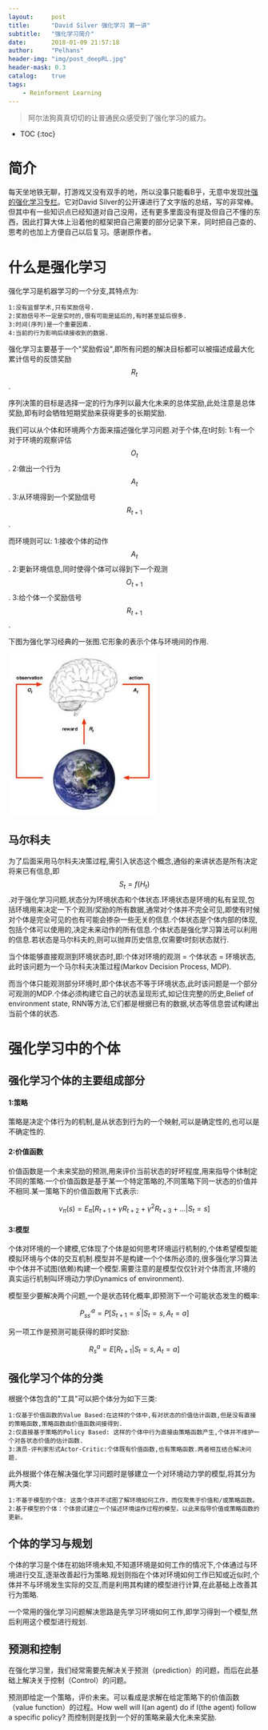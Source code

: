 ```yaml
---
layout:     post
title:      "David Silver 强化学习 第一讲" 
subtitle:   "强化学习简介"
date:       2018-01-09 21:57:18
author:     "Pelhans"
header-img: "img/post_deepRL.jpg"
header-mask: 0.3 
catalog:    true
tags:
    - Reinforment Learning
---
```



> 阿尔法狗真真切切的让普通民众感受到了强化学习的威力。

* TOC
{:toc}

#  简介

每天坐地铁无聊，打游戏又没有双手的地，所以没事只能看B乎，无意中发现[叶强的强化学习专栏](https://zhuanlan.zhihu.com/reinforce)。它对David Silver的公开课进行了文字版的总结，写的非常棒。但其中有一些知识点已经知道对自己没用，还有更多里面没有提及但自己不懂的东西，因此打算大体上沿着他的框架把自己需要的部分记录下来，同时把自己查的、思考的也加上方便自己以后复习。感谢原作者。

# 什么是强化学习

强化学习是机器学习的一个分支,其特点为:

	1:没有监督学术,只有奖励信号.
	2:奖励信号不一定是实时的,很有可能是延后的,有时甚至延后很多.
	3:时间(序列)是一个重要因素.
	4:当前的行为影响后续接收到的数据.

强化学习主要基于一个"奖励假设",即所有问题的解决目标都可以被描述成最大化累计信号的反馈奖励$$R_t$$.

序列决策的目标是选择一定的行为序列以最大化未来的总体奖励,此处注意是总体奖励,即有时会牺牲短期奖励来获得更多的长期奖励.

我们可以从个体和环境两个方面来描述强化学习问题.对于个体,在t时刻:
	1:有一个对于环境的观察评估$$O_t$$.
	2:做出一个行为$$A_t$$.
	3:从环境得到一个奖励信号$$R_{t+1}$$.

而环境则可以:
	1:接收个体的动作$$A_t$$.
	2:更新环境信息,同时使得个体可以得到下一个观测$$O_{t+1}$$.
	3:给个体一个奖励信号$$R_{t+1}$$.

下图为强化学习经典的一张图.它形象的表示个体与环境间的作用.

![](/img/in-post/deepRL_ch1/deepRL_ch1_1.jpg)

## 马尔科夫

为了后面采用马尔科夫决策过程,需引入状态这个概念,通俗的来讲状态是所有决定将来已有信息,即$$S_t = f(H_{t})$$.对于强化学习问题,状态分为环境状态和个体状态.环境状态是环境的私有呈现,包括环境用来决定一下个观测/奖励的所有数据,通常对个体并不完全可见,即使有时候对个体是完全可见的也有可能会掺杂一些无关的信息.个体状态是个体内部的体现,包括个体可以使用的,决定未来动作的所有信息.个体状态是强化学习算法可以利用的信息.若状态是马尔科夫的,则可以抛弃历史信息,仅需要t时刻状态就行.

当个体能够直接观测到环境状态时,即:个体对环境的观测 = 个体状态 = 环境状态,此时该问题为一个马尔科夫决策过程(Markov Decision Process, MDP).

而当个体只能观测部分环境时,即个体状态不等于环境状态,此时该问题是一个部分可观测的MDP.个体必须构建它自己的状态呈现形式,如记住完整的历史,Belief of environment state, RNN等方法,它们都是根据已有的数据,状态等信息尝试构建出当前个体的状态.

# 强化学习中的个体

## 强化学习个体的主要组成部分

#### 1:策略

策略是决定个体行为的机制,是从状态到行为的一个映射,可以是确定性的,也可以是不确定性的.

#### 2:价值函数

价值函数是一个未来奖励的预测,用来评价当前状态的好坏程度,用来指导个体制定不同的策略.一个价值函数是基于某一个特定策略的,不同策略下同一状态的价值并不相同.某一策略下的价值函数用下式表示:

$$ v_{\pi}(s) = E_{\pi}[R_{t+1} + \gamma R_{t+2} + \gamma^{2}R_{t+3} + \dots | S_{t} = s] $$

#### 3:模型

个体对环境的一个建模,它体现了个体是如何思考环境运行机制的,个体希望模型能模拟环境与个体的交互机制.模型并不是构建一个个体所必须的,很多强化学习算法中个体并不试图(依赖)构建一个模型.需要注意的是模型仅仅针对个体而言,环境的真实运行机制叫环境动力学(Dynamics of environment).

模型至少要解决两个问题,一个是状态转化概率,即预测下一个可能状态发生的概率:

$$ P_{ss^{'}}^{a} = P[S_{t+1} = s^{'} | S_{t} = s, A_{t} = a] $$

另一项工作是预测可能获得的即时奖励:

$$ R_{s}^{a} = E[R_{t+1} | S_{t} = s, A_{t} = a] $$

## 强化学习个体的分类

根据个体包含的"工具"可以把个体分为如下三类:

	1:仅基于价值函数的Value Based:在这样的个体中,有对状态的价值估计函数,但是没有直接的策略函数,策略函数由价值函数间接得到.
	2:仅直接基于策略的Policy Based: 这样的个体中行为直接由策略函数产生,个体并不维护一个对各状态价值的估计函数.
	3:演员-评判家形式Actor-Critic:个体既有价值函数,也有策略函数.两者相互结合解决问题.

此外根据个体在解决强化学习问题时是够建立一个对环境动力学的模型,将其分为两大类:

	1:不基于模型的个体: 这类个体并不试图了解环境如何工作，而仅聚焦于价值和/或策略函数。
	2:基于模型的个体：个体尝试建立一个描述环境运作过程的模型，以此来指导价值或策略函数的更新。

## 个体的学习与规划

个体的学习是个体在初始环境未知,不知道环境是如何工作的情况下,个体通过与环境进行交互,逐渐改善起行为策略.规划则指在个体对环境如何工作已知或近似时,个体并不与环境发生实际的交互,而是利用其构建的模型进行计算,在此基础上改善其行为策略.

一个常用的强化学习问题解决思路是先学习环境如何工作,即学习得到一个模型,然后利用这个模型进行规划.

## 预测和控制

在强化学习里，我们经常需要先解决关于预测（prediction）的问题，而后在此基础上解决关于控制（Control）的问题。

预测即给定一个策略，评价未来。可以看成是求解在给定策略下的价值函数（value function）的过程。How well will I(an agent) do if I(the agent) follow a specific policy? 而控制则是找到一个好的策略来最大化未来奖励.
